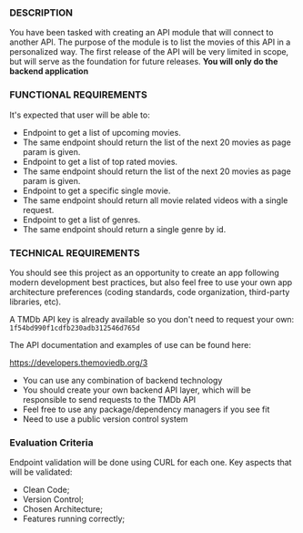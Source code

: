### DESCRIPTION
You have been tasked with creating an API module that will connect to another API.
The purpose of the module is to list the movies of this API in a personalized way.
The first release of the API will be very limited in scope, but will serve as the foundation for
future releases.
**You will only do the backend application**

### FUNCTIONAL REQUIREMENTS

It's expected that user will be able to:

- Endpoint to get a list of upcoming movies.
- The same endpoint should return the list of the next 20 movies as page param is given.
- Endpoint to get a list of top rated movies.
- The same endpoint should return the list of the next 20 movies as page param is given.
- Endpoint to get a specific single movie.
- The same endpoint should return all movie related videos with a single request.
- Endpoint to get a list of genres.
- The same endpoint should return a single genre by id.

### TECHNICAL REQUIREMENTS

You should see this project as an opportunity to create an app following modern development
best practices, but also feel free to use your own app architecture preferences (coding
standards, code organization, third-party libraries, etc).

A TMDb API key is already available so you don't need to request your own:
`1f54bd990f1cdfb230adb312546d765d`

The API documentation and examples of use can be found here:

https://developers.themoviedb.org/3

- You can use any combination of backend technology
- You should create your own backend API layer, which will be responsible to send
requests to the TMDb API
- Feel free to use any package/dependency managers if you see fit
- Need to use a public version control system

### Evaluation Criteria

Endpoint validation will be done using CURL for each one.
Key aspects that will be validated:

- Clean Code;
- Version Control;
- Chosen Architecture;
- Features running correctly;
